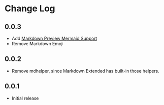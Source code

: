 # Change Log

## 0.0.3

- Add [Markdown Preview Mermaid Support](https://marketplace.visualstudio.com/itemdetails?itemName=bierner.markdown-mermaid)
- Remove Markdown Emoji

## 0.0.2

- Remove mdhelper, since Markdown Extended has built-in those helpers.

## 0.0.1

- Initial release
